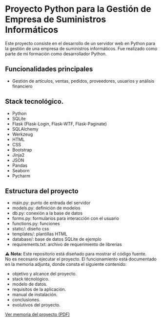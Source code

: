 # Proyecto Python para la Gestión de Empresa de Suministros Informáticos

Este proyecto consiste en el desarrollo de un servidor web en Python para la gestión de una empresa de suministros informáticos. Fue realizado como parte de mi formación como desarrollador Python.

## Funcionalidades principales

- Gestión de artículos, ventas, pedidos, proveedores, usuarios y análisis financiero

## Stack tecnológico.
- Python
- SQLite
- Flask (Flask-Login, Flask-WTF, Flask-Paginate)
- SQLAlchemy
- Werkzeug
- HTML
- CSS
- Bootstrap
- Jinja2
- JSON
- Pandas
- Seaborn
- Pycharm

## Estructura del proyecto

- main.py: punto de entrada del servidor
- models.py: definición de modelos
- db.py: conexión a la base de datos
- forms.py: formularios para interacción con el usuario
- functions.py: funciones
- static/: diseño css
- templates/: plantillas HTML
- database/: base de datos SQLite de ejemplo
- requirements.txt: archivo de requerimiento de librerías

⚠️ **Nota:** Este repositorio está diseñado para mostrar el código fuente.  
No es necesario ejecutar el proyecto. El funcionamiento está documentado en la memoria adjunta, donde consta el siguiente contenido:
- objetivo y alcance del proyecto.
- stack técnológico.
- modelo de datos.
- requisitos de la aplicación.
- manual de instalación.
- conclusiones.
- evolutivos del proyecto.

[Ver memoria del proyecto (PDF)](MemoriaProyectoFinal_javier_rodriguez_guillen.pdf)
